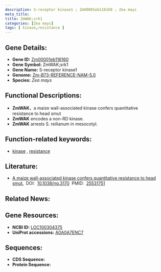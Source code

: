 ```yaml
---
description: S-receptor kinase1 ; Zm00001eb116160 ; Zea mays
meta_title:
title: ZmWAK;srk1
categories: [Zea mays]
tags: [ kinase,resistance ]
---
```


## Gene Details:
- **Gene ID:**	[Zm00001eb116160](https://www.maizegdb.org/gene_center/gene/Zm00001eb116160)
- **Gene Symbol:** ZmWAK;srk1
- **Gene Name:** S-receptor kinase1
- **Genome:** [Zm-B73-REFERENCE-NAM-5.0](https://www.maizegdb.org/genome/assembly/Zm-B73-REFERENCE-NAM-5.0)
- **Species:** *Zea mays*

## Functional Descriptions:
   - **ZmWAK**，a maize wall-associated kinase confers quantitative resistance to head smut
   - **ZmWAK** encodes a non-RD kinase.
   - **ZmWAK** arrests S. reilianum in mesocotyl.

## Function-related keywords:
- [kinase](/tags/kinase/)&nbsp;,&nbsp;[resistance](/tags/resistance/)

## Literature:
   - [A maize wall-associated kinase confers quantitative resistance to head smut.]( https://www.nature.com/articles/ng.3170)&nbsp;&nbsp;DOI:&nbsp;&nbsp;[10.1038/ng.3170](https://www.nature.com/articles/ng.3170)&nbsp;&nbsp;PMID:&nbsp;&nbsp;[25531751](https://pubmed.ncbi.nlm.nih.gov/25531751/)

## Related News:

## Gene Resources:
- **NCBI ID:**  [LOC100304375](https://www.ncbi.nlm.nih.gov/gene/?term=LOC100304375)
- **UniProt accessions:** [A0A0A7ENC7](https://www.uniprot.org/uniprotkb/A0A0A7ENC7/entry)



## Sequences:
- **CDS Sequence:**
- **Protein Sequence:**
